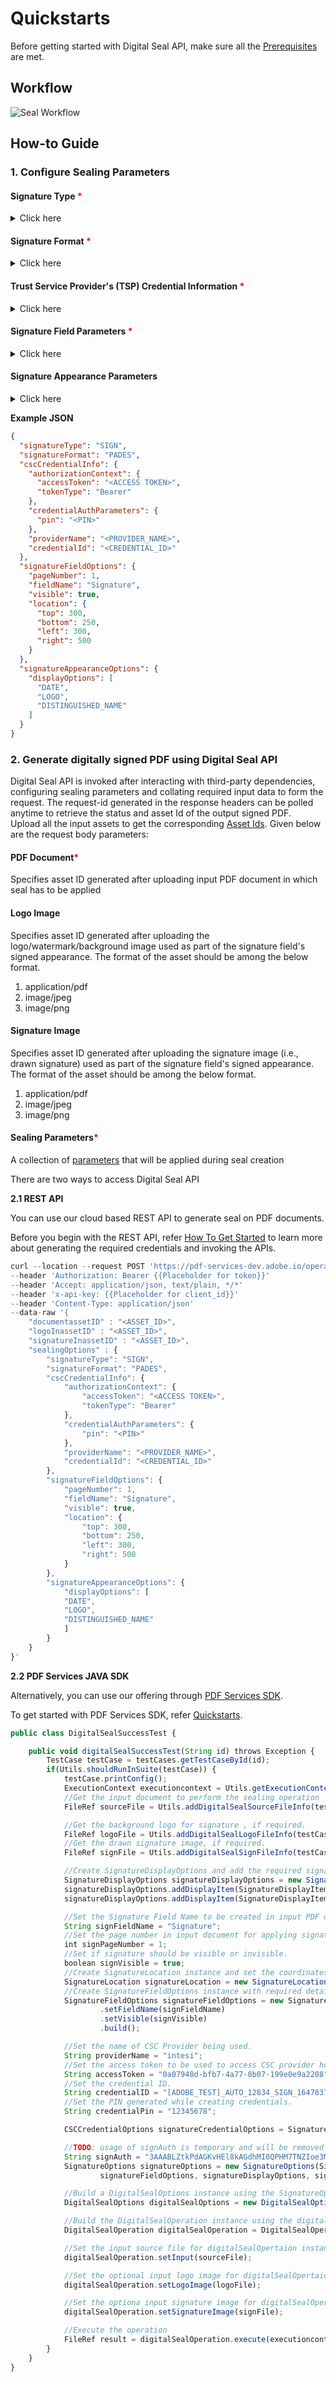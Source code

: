 # Quickstarts

Before getting started with Digital Seal API, make sure all the [Prerequisites](prerequisites.md) are met. 

## Workflow

![Seal Workflow](../images/sealFlow.png)

## How-to Guide

### 1. Configure Sealing Parameters

#### Signature Type <span style="color:red">*</span>

<details>
<summary>Click here</summary>

Specifies the type of digital signature being applied
 * Author signatures/ CERTIFY : first signature in the document often created by the document author, and there can be at most one in any given document.
 * Recipient signatures/ SIGN : Digital signatures which are signed with a certificate.
API currently supports SIGN signature type.

</details>

#### Signature Format <span style="color:red">*</span>

<details>
<summary>Click here</summary>

Specifies the format of the digital signature. API supports below formats
* PKCS#7 : Defined in [ISO 32000-1](https://opensource.adobe.com/dc-acrobat-sdk-docs/standards/pdfstandards/pdf/PDF32000_2008.pdf) section 12.8.3.3 
           PKCS#7 Signatures; the signature value Contents contain a DER-encoded PKCS#7 binary data object.
* PADES : Defined in [ETSI TS 102 778-3](https://www.etsi.org/deliver/etsi_ts/102700_102799/10277803/01.02.01_60/ts_10277803v010201p.pdf) the signature 
            value Contents contain a DER-encoded SignedData object as specified in CMS (Cryptographic Message Syntax). This format is more strict and concrete than PKCS#7.

</details>

#### Trust Service Provider's (TSP) Credential Information <span style="color:red">*</span>  

<details>
<summary>Click here</summary>

Encapsulates the [certificate credential](/overview/digital-seal-api/prerequisites/#1-procure-certificate-credentials) to be used 
for signing and the associated authentication and authorization data.

* **TSP Name**<span style="color:red">*</span>
<br/>Specifies the name of the Trust Service Provider used to generate the certificate.

* **TSP Credential Id**<span style="color:red">*</span>
<br/>Specifies the Digital ID stored with the TSP provider that should be used for signing.

* **TSP Authorization Context**<span style="color:red">*</span>
<br/>Encapsulates the service authorization data required to communicate with the TSP and access CSC provider APIs.

  * **Access Token**<span style="color:red">*</span>
  <br/>Specifies the service access token used to authorize access to the CSC provider hosted APIs.
   
  * **Token Type**
  <br/>Specifies the type of service token which is Bearer.

* **TSP Credential Authorization Parameter**<span style="color:red">*</span>
<br/>Encapsulates the credentials authorization information required to authorize access to their signing keys.

   * **PIN**<span style="color:red">*</span>
   <br/>Specifies the PIN associated with credential id.

</details>

#### Signature Field Parameters <span style="color:red">*</span>

<details>
<summary>Click here</summary>

Encapsulates the parameters required to create a new unsigned signature field or sign an existing field.

* **Field Name**<span style="color:red">*</span>
<br/>Specified the field name for the signature field.
* **Visibility**
<br/>Specified whether the signature field is visible or not. Set to true to create a visible signature. Set to false to 
create an invisible (hidden) signature. The default value is true.
* **Page Number**<span style="color:red">*</span>
<br/>Specifies the number of the page to which the signature field should be attached.
* **Location**<span style="color:red">*</span>
<br/>Encapsulates the parameters related to the location of the signature field.

  * **Left**<span style="color:red">*</span>
  <br/>Specifies the left-most x-coordinate of the signature appearance's bounding box in default PDF user 
    space units.
  * **Bottom**<span style="color:red">*</span>
  <br/>Specifies the bottom-most y-coordinate of the signature appearance's bounding box in default PDF user 
    space units.
  * **Right**<span style="color:red">*</span>
  <br/>Specifies the right-most x-coordinate of the signature appearance's bounding box in default PDF user 
    space units.
  * **Top**<span style="color:red">*</span>
  <br/>Specifies the top-most y-coordinate of the signature appearance's bounding box in default PDF user 
    space units.

</details>

#### Signature Appearance Parameters

<details>
<summary>Click here</summary>

Encapsulates the parameters related to the appearance of the signature field

   * **Display Parameters**<span style="color:red">*</span>
   <br/>An enum set of display items: NAME, DATE, LOGO, DISTINGUISHED_NAME, LABELS. Specifies the information to display in the signature.
   <br/> 
   
   **NAME** - Specifies that the signer's name should be displayed in the signature appearance.This is a default value.<br/> 
   
   **DATE** - Specifies that the signing date/time should be displayed in the signature appearance. This option only controls whether the value of the 
   time/date in the signature dictionary is displayed or not. This value should not be mistaken for a signed timestamp 
   from a timestamp authority. <br/> 
   
   **DISTINGUISHED_NAME** - Specifies that the distinguished name information from the 
   signer's certificate should be displayed in the signature appearance. <br/>
   
   **LABELS** - Specifies that text labels should 
   be displayed in the signature appearance. This is a default value. <br/>
   
   **LOGO** - Specifies that the logo should be 
   displayed in the signature appearance. If a logo image was not supplied in the request body,  the default Acrobat trefoil image is used.  

</details>

**Example JSON**
```json
{
  "signatureType": "SIGN",
  "signatureFormat": "PADES",
  "cscCredentialInfo": {
    "authorizationContext": {
      "accessToken": "<ACCESS TOKEN>",
      "tokenType": "Bearer"
    },
    "credentialAuthParameters": {
      "pin": "<PIN>"
    },
    "providerName": "<PROVIDER_NAME>",
    "credentialId": "<CREDENTIAL_ID>"
  },
  "signatureFieldOptions": {
    "pageNumber": 1,
    "fieldName": "Signature",
    "visible": true,
    "location": {
      "top": 300,
      "bottom": 250,
      "left": 300,
      "right": 500
    }
  },
  "signatureAppearanceOptions": {
    "displayOptions": [
      "DATE",
      "LOGO",
      "DISTINGUISHED_NAME"
    ]
  }
}
```

### 2. Generate digitally signed PDF using Digital Seal API
Digital Seal API is invoked after interacting with third-party dependencies, configuring sealing parameters and collating 
required input data to form the request. The request-id generated in the response headers can be polled anytime 
to retrieve the status and asset Id of the output signed PDF. <br/>
Upload all the input assets to get the corresponding [Asset Ids](https://wiki.corp.adobe.com/pages/viewpage.action?pageId=2589901901#CustomTempstorage(forDCPlatformAPIs)-Upload/downloadassets). 
Given below are the request body parameters:

#### PDF Document<span style="color:red">*</span> 
Specifies asset ID generated after uploading input PDF document in which seal has to be applied

#### Logo Image
Specifies asset ID generated after uploading the logo/watermark/background image used as part of the 
signature field's signed appearance. The format of the asset should be among 
the below format.

1. application/pdf
2. image/jpeg
3. image/png

#### Signature Image
Specifies asset ID generated after uploading the signature image (i.e., drawn signature) used as part of 
the signature field's signed appearance. The format of the asset should be among 
the below format.

1. application/pdf
2. image/jpeg
3. image/png

#### Sealing Parameters<span style="color:red">*</span>
A collection of [parameters](/overview/digital-seal-api/quickstarts/#1-configure-sealing-parameters) 
that will be applied during seal creation

There are two ways to access Digital Seal API

**2.1 REST API**

You can use our cloud based REST API to generate seal on PDF documents.
<InlineAlert slots="text"/>

Before you begin with the REST API, refer [How To Get Started](https://documentcloud.adobe.com/document-services/index.html#how-to-get-started-) to learn more about generating the required credentials and invoking the APIs.

```javascript
curl --location --request POST 'https://pdf-services-dev.adobe.io/operation/digitalseal'
--header 'Authorization: Bearer {{Placeholder for token}}'
--header 'Accept: application/json, text/plain, */*'
--header 'x-api-key: {{Placeholder for client_id}}'
--header 'Content-Type: application/json'
--data-raw '{
    "documentassetID" : "<ASSET_ID>",
    "logoInassetID" : "<ASSET_ID>",
    "signatureInassetID" : "<ASSET_ID>",
    "sealingOptions" : {
        "signatureType": "SIGN",
        "signatureFormat": "PADES",
        "cscCredentialInfo": {
            "authorizationContext": {
                "accessToken": "<ACCESS TOKEN>",
                "tokenType": "Bearer"
            },
            "credentialAuthParameters": {
                "pin": "<PIN>"
            },
            "providerName": "<PROVIDER_NAME>",
            "credentialId": "<CREDENTIAL_ID>"
        },
        "signatureFieldOptions": {
            "pageNumber": 1,
            "fieldName": "Signature",
            "visible": true,
            "location": {
                "top": 300,
                "bottom": 250,
                "left": 300,
                "right": 500
            }
        },
        "signatureAppearanceOptions": {
            "displayOptions": [
            "DATE",
            "LOGO",
            "DISTINGUISHED_NAME"
            ]
        }
    }
}'
```

**2.2 PDF Services JAVA SDK**

Alternatively, you can use our offering through [PDF Services SDK](../pdf-services-api#sdk).

<InlineAlert slots="text"/>

To get started with PDF Services SDK, refer [Quickstarts](../pdf-services-api).

```javascript
public class DigitalSealSuccessTest {

    public void digitalSealSuccessTest(String id) throws Exception {
        TestCase testCase = testCases.getTestCaseById(id);
        if(Utils.shouldRunInSuite(testCase)) {
            testCase.printConfig();
            ExecutionContext executioncontext = Utils.getExecutionContext(testCase);
            //Get the input document to perform the sealing operation
            FileRef sourceFile = Utils.addDigitalSealSourceFileInfo(testCase);

            //Get the background logo for signature , if required.
            FileRef logoFile = Utils.addDigitalSealLogoFileInfo(testCase);
            //Get the drawn signature image, if required.
            FileRef signFile = Utils.addDigitalSealSignFileInfo(testCase);

            //Create SignatureDisplayOptions and add the required signature display items to it
            SignatureDisplayOptions signatureDisplayOptions = new SignatureDisplayOptions();
            signatureDisplayOptions.addDisplayItem(SignatureDisplayItem.DATE);
            signatureDisplayOptions.addDisplayItem(SignatureDisplayItem.LOGO);

            //Set the Signature Field Name to be created in input PDF document.
            String signFieldName = "Signature";
            //Set the page number in input document for applying signature.
            int signPageNumber = 1;
            //Set if signature should be visible or invisible.
            boolean signVisible = true;
            //Create SignatureLocation instance and set the coordinates for applying signature
            SignatureLocation signatureLocation = new SignatureLocation(150, 250, 350, 200);;
            //Create SignatureFieldOptions instance with required details.
            SignatureFieldOptions signatureFieldOptions = new SignatureFieldOptions.Builder(signatureLocation, signPageNumber)
                    .setFieldName(signFieldName)
                    .setVisible(signVisible)
                    .build();

            //Set the name of CSC Provider being used.
            String providerName = "intesi";
            //Set the access token to be used to access CSC provider hosted APIs.
            String accessToken = "0a07948d-bfb7-4a77-8b07-199e0e9a2208";
            //Set the credential ID.
            String credentialID = "[ADOBE_TEST]_AUTO_12834_SIGN_1647837397700:44";
            //Set the PIN generated while creating credentials.
            String credentialPin = "12345678";

            CSCCredentialOptions signatureCredentialOptions = SignatureCredentialOptions.cscCredentialOptions(providerName, credentialID, credentialPin, accessToken);

            //TODO: usage of signAuth is temporary and will be removed after service to service token support.
            String signAuth = "3AAABLZtkPdAGKvHEl8kAGdhMI0QPHM7TNZIoe3Mf6wGk_2p6wwFoDx6AdEAU1KTdZCFxBBCu_B2GYBFWUGDJQlphrkWsmbFO";
            SignatureOptions signatureOptions = new SignatureOptions(SignatureType.SIGN, SignatureFormat.PKCS7, signatureCredentialOptions,
                    signatureFieldOptions, signatureDisplayOptions, signAuth);

            //Build a DigitalSealOptions instance using the SignatureOptions instance
            DigitalSealOptions digitalSealOptions = new DigitalSealOptions(signatureOptions);

            //Build the DigitalSealOperation instance using the digitalSealOptions instance
            DigitalSealOperation digitalSealOperation = DigitalSealOperation.createNew(digitalSealOptions);

            //Set the input source file for digitalSealOpertaion instance
            digitalSealOperation.setInput(sourceFile);

            //Set the optional input logo image for digitalSealOpertaion instance
            digitalSealOperation.setLogoImage(logoFile);

            //Set the optiona input signature image for digitalSealOpertaion instance
            digitalSealOperation.setSignatureImage(signFile);

            //Execute the operation
            FileRef result = digitalSealOperation.execute(executioncontext);
        }
    }
}
```





